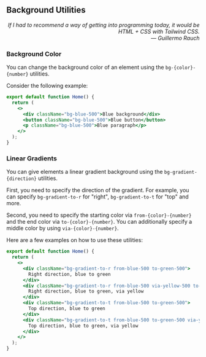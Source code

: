 ## Background Utilities

<div style="text-align: right"> <i> If I had to recommend a way of getting into programming today, it would be HTML + CSS with Tailwind CSS. <br> — Guillermo Rauch </i> </div>

### Background Color

You can change the background color of an element using the `bg-{color}-{number}` utilities.

Consider the following example:

```jsx
export default function Home() {
  return (
    <>
      <div className="bg-blue-500">Blue background</div>
      <button className="bg-blue-500">Blue button</button>
      <p className="bg-blue-500">Blue paragraph</p>
    </>
  );
}
```

### Linear Gradients

You can give elements a linear gradient background using the `bg-gradient-{direction}` utilities.

First, you need to specify the direction of the gradient.
For example, you can specify `bg-gradient-to-r` for "right", `bg-gradient-to-t` for "top" and more.

Second, you need to specify the starting color via `from-{color}-{number}` and the end color via `to-{color}-{number}`.
You can additionally specify a middle color by using `via-{color}-{number}`.

Here are a few examples on how to use these utilities:

```jsx
export default function Home() {
  return (
    <>
      <div className="bg-gradient-to-r from-blue-500 to-green-500">
        Right direction, blue to green
      </div>
      <div className="bg-gradient-to-r from-blue-500 via-yellow-500 to-green-500">
        Right direction, blue to green, via yellow
      </div>
      <div className="bg-gradient-to-t from-blue-500 to-green-500">
        Top direction, blue to green
      </div>
      <div className="bg-gradient-to-t from-blue-500 to-green-500 via-yellow-500">
        Top direction, blue to green, via yellow
      </div>
    </>
  );
}
```
